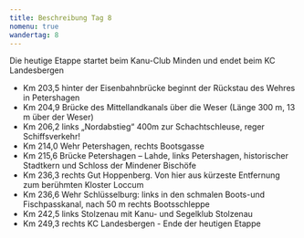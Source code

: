 ```yaml
---
title: Beschreibung Tag 8
nomenu: true
wandertag: 8
---
```


Die heutige Etappe startet beim Kanu-Club Minden und endet beim KC Landesbergen

-	Km 203,5 hinter der Eisenbahnbrücke beginnt der Rückstau des Wehres in Petershagen
-	Km 204,9 Brücke des Mittellandkanals über die Weser (Länge 300 m, 13 m über der Weser)
-	Km 206,2 links „Nordabstieg“ 400m zur Schachtschleuse, reger Schiffsverkehr!
-	Km 214,0 Wehr Petershagen, rechts Bootsgasse
-	Km 215,6  Brücke Petershagen – Lahde, links Petershagen, historischer Stadtkern und Schloss der Mindener Bischöfe
-	Km 236,3 rechts Gut Hoppenberg. Von hier aus kürzeste Entfernung zum berühmten Kloster Loccum
-	Km 236,6 Wehr Schlüsselburg: links in den schmalen Boots-und Fischpasskanal, nach 50 m rechts Bootsschleppe
-	Km 242,5 links Stolzenau mit Kanu- und Segelklub Stolzenau
-	Km 249,3 rechts  KC Landesbergen -  Ende der heutigen Etappe
